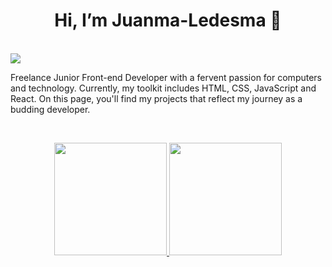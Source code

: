 <div align="center">
<h1>
  Hi, I’m Juanma-Ledesma 👋
</h1>

<br>
  
</div>

<img src="https://media.licdn.com/dms/image/v2/D4D16AQFWBi-4jvDGdw/profile-displaybackgroundimage-shrink_350_1400/profile-displaybackgroundimage-shrink_350_1400/0/1737482698300?e=1743033600&v=beta&t=12MJNKwQguHH3i5nVGJDZhRdEsq0CATyBkyUdVpYjA8">

<br>

<p>
  Freelance Junior Front-end Developer with a fervent passion for computers and technology. Currently, my toolkit includes HTML, CSS, JavaScript and React.
  On this page, you'll find my projects that reflect my journey as a budding developer.

</p>

<br>

<p align="center">
<a href="https://github.com/ArisGuimera">
  <img height="180em" src="https://github-readme-stats-eight-theta.vercel.app/api?username=Juanma-Ledesma&show_icons=true&theme=algolia&include_all_commits=true&count_private=true"/>
  <img height="180em" src="https://github-readme-stats-eight-theta.vercel.app/api/top-langs/?username=Juanma-Ledesma&layout=compact&langs_count=8&theme=algolia"/>
</a>
</p>
<!---
Juanma-Ledesma/Juanma-Ledesma is a ✨ special ✨ repository because its `README.md` (this file) appears on your GitHub profile.
You can click the Preview link to take a look at your changes.
--->
